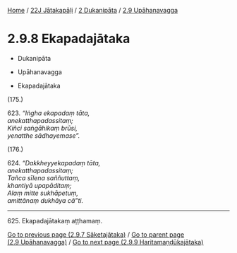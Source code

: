 
[Home](/) / [22J Jātakapāḷi](../...md) / [2 Dukanipāta](...md) / [2.9 Upāhanavagga](../22J/2/2.9.md)

# 2.9.8 Ekapadajātaka

* Dukanipāta

* Upāhanavagga

* Ekapadajātaka

(175.)

623\. _“Iṅgha ekapadaṃ tāta,_  
_anekatthapadassitaṃ;_  
_Kiñci saṅgāhikaṃ brūsi,_  
_yenatthe sādhayemase”._  


(176.)

624\. _“Dakkheyyekapadaṃ tāta,_  
_anekatthapadassitaṃ;_  
_Tañca sīlena saññuttaṃ,_  
_khantiyā upapāditaṃ;_  
_Alaṃ mitte sukhāpetuṃ,_  
_amittānaṃ dukhāya cā”ti._  


---

625\. Ekapadajātakaṃ aṭṭhamaṃ.



[Go to previous page (2.9.7 Sāketajātaka)](2.9.7.md) / [Go to parent page (2.9 Upāhanavagga)](../22J/2/2.9.md) / [Go to next page (2.9.9 Haritamaṇḍūkajātaka)](2.9.9.md)


